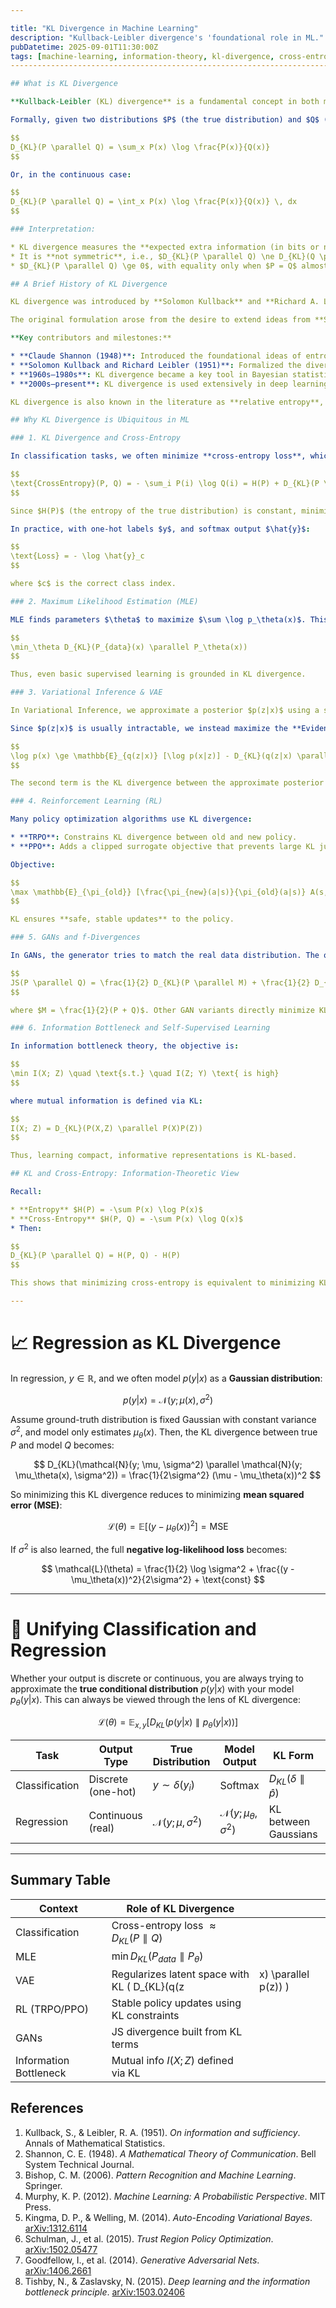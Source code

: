 ```yaml
---

title: "KL Divergence in Machine Learning"
description: "Kullback-Leibler divergence's 'foundational role in ML."
pubDatetime: 2025-09-01T11:30:00Z
tags: [machine-learning, information-theory, kl-divergence, cross-entropy, variational-inference, supervised-learning, unsupervised-learning, reinforcement-learning]
-----------------------------------------------------------------------------------------------------------------------

## What is KL Divergence

**Kullback-Leibler (KL) divergence** is a fundamental concept in both machine learning and information theory. It measures the difference between two probability distributions.

Formally, given two distributions $P$ (the true distribution) and $Q$ (the approximate or model distribution), the KL divergence from $Q$ to $P$ is defined as:

$$
D_{KL}(P \parallel Q) = \sum_x P(x) \log \frac{P(x)}{Q(x)}
$$

Or, in the continuous case:

$$
D_{KL}(P \parallel Q) = \int_x P(x) \log \frac{P(x)}{Q(x)} \, dx
$$

### Interpretation:

* KL divergence measures the **expected extra information (in bits or nats)** needed to encode samples from $P$ when using a code optimized for $Q$.
* It is **not symmetric**, i.e., $D_{KL}(P \parallel Q) \ne D_{KL}(Q \parallel P)$.
* $D_{KL}(P \parallel Q) \ge 0$, with equality only when $P = Q$ almost everywhere.

## A Brief History of KL Divergence

KL divergence was introduced by **Solomon Kullback** and **Richard A. Leibler** in their 1951 paper titled *"On Information and Sufficiency"* published in the *Annals of Mathematical Statistics*. Their goal was to formalize a way to measure how one probability distribution diverges from another, especially in statistical estimation and hypothesis testing.

The original formulation arose from the desire to extend ideas from **Shannon's information theory**, specifically the notion of entropy, into a statistical framework. KL divergence was initially called "information for discrimination" because it quantifies how well a statistical model $Q$ can be used in place of the true distribution $P$.

**Key contributors and milestones:**

* **Claude Shannon (1948)**: Introduced the foundational ideas of entropy and coding in "A Mathematical Theory of Communication".
* **Solomon Kullback and Richard Leibler (1951)**: Formalized the divergence now bearing their names.
* **1960s–1980s**: KL divergence became a key tool in Bayesian statistics, estimation theory, and model selection (e.g., AIC).
* **2000s–present**: KL divergence is used extensively in deep learning, generative modeling (VAE, GANs), RL, and self-supervised learning.

KL divergence is also known in the literature as **relative entropy**, emphasizing its roots in measuring the relative inefficiency of using one distribution to encode another.

## Why KL Divergence is Ubiquitous in ML

### 1. KL Divergence and Cross-Entropy

In classification tasks, we often minimize **cross-entropy loss**, which is equivalent to minimizing the KL divergence between the true label distribution $P$ and the model output $Q$:

$$
\text{CrossEntropy}(P, Q) = - \sum_i P(i) \log Q(i) = H(P) + D_{KL}(P \parallel Q)
$$

Since $H(P)$ (the entropy of the true distribution) is constant, minimizing cross-entropy directly minimizes KL.

In practice, with one-hot labels $y$, and softmax output $\hat{y}$:

$$
\text{Loss} = - \log \hat{y}_c
$$

where $c$ is the correct class index.

### 2. Maximum Likelihood Estimation (MLE)

MLE finds parameters $\theta$ to maximize $\sum \log p_\theta(x)$. This is equivalent to minimizing the KL divergence between the data distribution $P_{data}(x)$ and the model distribution $P_\theta(x)$:

$$
\min_\theta D_{KL}(P_{data}(x) \parallel P_\theta(x))
$$

Thus, even basic supervised learning is grounded in KL divergence.

### 3. Variational Inference & VAE

In Variational Inference, we approximate a posterior $p(z|x)$ using a simpler distribution $q(z|x)$. The KL divergence $D_{KL}(q(z|x) \parallel p(z|x))$ tells us how good the approximation is.

Since $p(z|x)$ is usually intractable, we instead maximize the **Evidence Lower Bound (ELBO)**:

$$
\log p(x) \ge \mathbb{E}_{q(z|x)} [\log p(x|z)] - D_{KL}(q(z|x) \parallel p(z))
$$

The second term is the KL divergence between the approximate posterior and the prior. This regularizes the learned latent space.

### 4. Reinforcement Learning (RL)

Many policy optimization algorithms use KL divergence:

* **TRPO**: Constrains KL divergence between old and new policy.
* **PPO**: Adds a clipped surrogate objective that prevents large KL jumps.

Objective:

$$
\max \mathbb{E}_{\pi_{old}} [\frac{\pi_{new}(a|s)}{\pi_{old}(a|s)} A(s,a)] \quad \text{s.t.} \quad D_{KL}(\pi_{new} \parallel \pi_{old}) < \delta
$$

KL ensures **safe, stable updates** to the policy.

### 5. GANs and f-Divergences

In GANs, the generator tries to match the real data distribution. The original GAN formulation minimizes **Jensen-Shannon divergence**, which is a symmetric variant derived from KL:

$$
JS(P \parallel Q) = \frac{1}{2} D_{KL}(P \parallel M) + \frac{1}{2} D_{KL}(Q \parallel M)
$$

where $M = \frac{1}{2}(P + Q)$. Other GAN variants directly minimize KL, reverse-KL, or other f-divergences.

### 6. Information Bottleneck and Self-Supervised Learning

In information bottleneck theory, the objective is:

$$
\min I(X; Z) \quad \text{s.t.} \quad I(Z; Y) \text{ is high}
$$

where mutual information is defined via KL:

$$
I(X; Z) = D_{KL}(P(X,Z) \parallel P(X)P(Z))
$$

Thus, learning compact, informative representations is KL-based.

## KL and Cross-Entropy: Information-Theoretic View

Recall:

* **Entropy** $H(P) = -\sum P(x) \log P(x)$
* **Cross-Entropy** $H(P, Q) = -\sum P(x) \log Q(x)$
* Then:

$$
D_{KL}(P \parallel Q) = H(P, Q) - H(P)
$$

This shows that minimizing cross-entropy is equivalent to minimizing KL divergence (up to a constant).

---
```


# 📈 Regression as KL Divergence

In regression, $y \in \mathbb{R}$, and we often model $p(y|x)$ as a **Gaussian distribution**:

$$
p(y|x) = \mathcal{N}(y; \mu(x), \sigma^2)
$$

Assume ground-truth distribution is fixed Gaussian with constant variance $\sigma^2$, and model only estimates $\mu_\theta(x)$. Then, the KL divergence between true $P$ and model $Q$ becomes:

$$
D_{KL}(\mathcal{N}(y; \mu, \sigma^2) \parallel \mathcal{N}(y; \mu_\theta(x), \sigma^2)) = \frac{1}{2\sigma^2} (\mu - \mu_\theta(x))^2
$$

So minimizing this KL divergence reduces to minimizing **mean squared error (MSE)**:

$$
\mathcal{L}(\theta) = \mathbb{E}[ (y - \mu_\theta(x))^2 ] = \text{MSE}
$$

If $\sigma^2$ is also learned, the full **negative log-likelihood loss** becomes:

$$
\mathcal{L}(\theta) = \frac{1}{2} \log \sigma^2 + \frac{(y - \mu_\theta(x))^2}{2\sigma^2} + \text{const}
$$

---

# 🔄 Unifying Classification and Regression

Whether your output is discrete or continuous, you are always trying to approximate the **true conditional distribution** $p(y|x)$ with your model $p_\theta(y|x)$. This can always be viewed through the lens of KL divergence:

$$
\mathcal{L}(\theta) = \mathbb{E}_{x, y}[ D_{KL}(p(y|x) \parallel p_\theta(y|x)) ]
$$

| Task           | Output Type        | True Distribution               | Model Output                           | KL Form                            | Loss Function |
| -------------- | ------------------ | ------------------------------- | -------------------------------------- | ---------------------------------- | ------------- |
| Classification | Discrete (one-hot) | $y \sim \delta(y_i)$            | Softmax                                | $D_{KL}(\delta \parallel \hat{p})$ | Cross-Entropy |
| Regression     | Continuous (real)  | $\mathcal{N}(y; \mu, \sigma^2)$ | $\mathcal{N}(y; \mu_\theta, \sigma^2)$ | KL between Gaussians               | MSE or NLL    |

---
## Summary Table

| Context                | Role of KL Divergence                              |                      |
| ---------------------- | -------------------------------------------------- | -------------------- |
| Classification         | Cross-entropy loss $\approx D_{KL}(P \parallel Q)$ |                      |
| MLE                    | $\min D_{KL}(P_{data} \parallel P_\theta)$         |                      |
| VAE                    | Regularizes latent space with KL ( D\_{KL}(q(z     | x) \parallel p(z)) ) |
| RL (TRPO/PPO)          | Stable policy updates using KL constraints         |                      |
| GANs                   | JS divergence built from KL terms                  |                      |
| Information Bottleneck | Mutual info $I(X;Z)$ defined via KL                |                      |


## References

1. Kullback, S., & Leibler, R. A. (1951). *On information and sufficiency*. Annals of Mathematical Statistics.
2. Shannon, C. E. (1948). *A Mathematical Theory of Communication*. Bell System Technical Journal.
3. Bishop, C. M. (2006). *Pattern Recognition and Machine Learning*. Springer.
4. Murphy, K. P. (2012). *Machine Learning: A Probabilistic Perspective*. MIT Press.
5. Kingma, D. P., & Welling, M. (2014). *Auto-Encoding Variational Bayes*. [arXiv:1312.6114](https://arxiv.org/abs/1312.6114)
6. Schulman, J., et al. (2015). *Trust Region Policy Optimization*. [arXiv:1502.05477](https://arxiv.org/abs/1502.05477)
7. Goodfellow, I., et al. (2014). *Generative Adversarial Nets*. [arXiv:1406.2661](https://arxiv.org/abs/1406.2661)
8. Tishby, N., & Zaslavsky, N. (2015). *Deep learning and the information bottleneck principle*. [arXiv:1503.02406](https://arxiv.org/abs/1503.02406)









